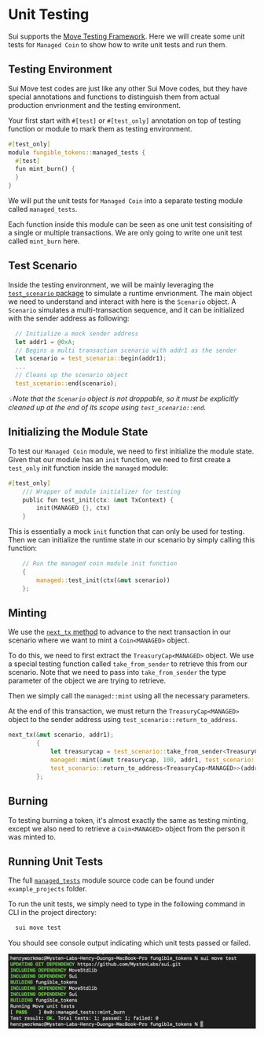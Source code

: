 # Unit Testing

Sui supports the [Move Testing Framework](https://github.com/move-language/move/blob/main/language/documentation/book/src/unit-testing.md). Here we will create some unit tests for `Managed Coin` to show how to write unit tests and run them.

## Testing Environment

Sui Move test codes are just like any other Sui Move codes, but they have special annotations and functions to distinguish them from actual production envrionment and the testing environment.

Your first start with `#[test]` or `#[test_only]` annotation on top of testing function or module to mark them as testing environment. 

```rust
#[test_only]
module fungible_tokens::managed_tests {
  #[test]
  fun mint_burn() {
  }
}
```

We will put the unit tests for `Managed Coin` into a separate testing module called `managed_tests`. 

Each function inside this module can be seen as one unit test consisiting of a single or multiple transactions. We are only going to write one unit test called `mint_burn` here. 

## Test Scenario

Inside the testing environment, we will be mainly leveraging the [`test_scenario` package](https://github.com/MystenLabs/sui/blob/main/crates/sui-framework/sources/test_scenario.move) to simulate a runtime envrionment. The main object we need to understand and interact with here is the `Scenario` object. A `Scenario` simulates a multi-transaction sequence, and it can be initialized with the sender address as following:

```rust
  // Initialize a mock sender address
  let addr1 = @0xA;
  // Begins a multi transaction scenario with addr1 as the sender
  let scenario = test_scenario::begin(addr1);
  ...
  // Cleans up the scenario object
  test_scenario::end(scenario);  
```

*💡Note that the `Scenario` object is not droppable, so it must be explicitly cleaned up at the end of its scope using `test_scenario::end`.*

## Initializing the Module State

To test our `Managed Coin` module, we need to first initialize the module state. Given that our module has an `init` function, we need to first create a `test_only` init function inside the `managed` module:

```rust
#[test_only]
    /// Wrapper of module initializer for testing
    public fun test_init(ctx: &mut TxContext) {
        init(MANAGED {}, ctx)
    }
```

This is essentially a mock `init` function that can only be used for testing. Then we can initialize the runtime state in our scenario by simply calling this function:

```rust
    // Run the managed coin module init function
    {
        managed::test_init(ctx(&mut scenario))
    };
```

## Minting 

We use the [`next_tx` method](https://github.com/MystenLabs/sui/blob/main/crates/sui-framework/sources/test_scenario.move#L103) to advance to the next transaction in our scenario where we want to mint a `Coin<MANAGED>` object.

To do this, we need to first extract the `TreasuryCap<MANAGED>` object. We use a special testing function called `take_from_sender` to retrieve this from our scenario. Note that we need to pass into `take_from_sender` the type parameter of the object we are trying to retrieve. 

Then we simply call the `managed::mint` using all the necessary parameters. 

At the end of this transaction, we must return the `TreasuryCap<MANAGED>` object to the sender address using `test_scenario::return_to_address`.

```rust
next_tx(&mut scenario, addr1);
        {
            let treasurycap = test_scenario::take_from_sender<TreasuryCap<MANAGED>>(&scenario);
            managed::mint(&mut treasurycap, 100, addr1, test_scenario::ctx(&mut scenario));
            test_scenario::return_to_address<TreasuryCap<MANAGED>>(addr1, treasurycap);
        };
```

## Burning 

To testing burning a token, it's almost exactly the same as testing minting, except we also need to retrieve a `Coin<MANAGED>` object from the person it was minted to. 

## Running Unit Tests

The full [`managed_tests`](../example_projects/fungible_tokens/sources/managed_tests.move) module source code can be found under `example_projects` folder.

To run the unit tests, we simply need to type in the following command in CLI in the project directory:

```bash
  sui move test
```

You should see console output indicating which unit tests passed or failed.

![Unit Test](../images/unittest.png)


